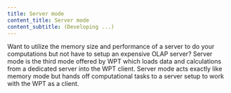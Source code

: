 ```yaml
---
title: Server mode
content_title: Server mode
content_subtitle: (Developing ...)
---               
```

<p>
Want to utilize the memory size and performance of a server to do your computations but not have to setup an
expensive OLAP server? Server mode is the third mode offered by WPT which loads data and calculations from a
dedicated server into the WPT client. Server mode acts exactly like memory mode but hands off computational
tasks to a server setup to work with the WPT as a client.
</p>
